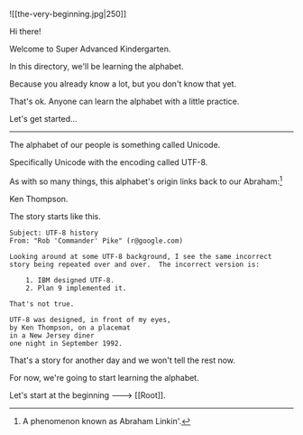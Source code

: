 ![[the-very-beginning.jpg|250]]

Hi there!

Welcome to Super Advanced Kindergarten.

In this directory, we'll be learning the alphabet.

Because you already know a lot, but you don't know that yet.

That's ok. Anyone can learn the alphabet with a little practice.

Let's get started...

---

The alphabet of our people is something called Unicode.

Specifically Unicode with the encoding called UTF-8.

As with so many things, this alphabet's origin links back to our Abraham:[^1]

Ken Thompson.

The story starts like this.

```
Subject: UTF-8 history
From: "Rob 'Commander' Pike" (r@google.com)

Looking around at some UTF-8 background, I see the same incorrect
story being repeated over and over.  The incorrect version is:

    1. IBM designed UTF-8.
    2. Plan 9 implemented it.

That's not true.

UTF-8 was designed, in front of my eyes,
by Ken Thompson, on a placemat
in a New Jersey diner
one night in September 1992.
```

That's a story for another day and we won't tell the rest now.

For now, we're going to start learning the alphabet.

Let's start at the beginning 🡒 [[Root]].

[^1]: A phenomenon known as Abraham Linkin'.[^2]
[^2]: Damn that was a good pun.[^3]
[^3]: For more, see [Book 3](https://business.thedynamiclinker.com).

